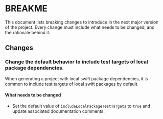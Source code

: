 # BREAKME

This document lists breaking changes to introduce in the next major version of the project. Every change must include what needs to be changed, and the rationale behind it.

## Changes

### Change the default behavior to include test targets of local package dependencies. 

When generating a project with local swift package dependencies, it is common to include test targets of local swift packages by default.

#### What needs to be changed
- Set the default value of `includeLocalPackageTestTargets` to `true` and update associated documentation comments.
